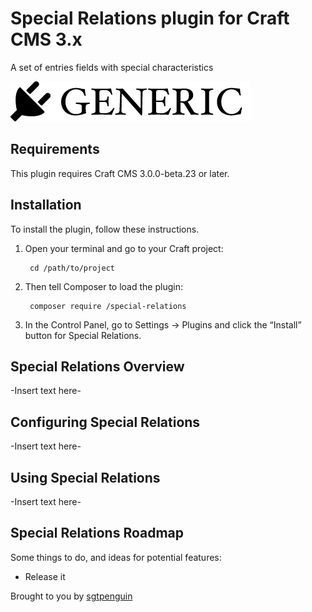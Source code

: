 # Special Relations plugin for Craft CMS 3.x

A set of entries fields with special characteristics

![Screenshot](resources/img/plugin-logo.png)

## Requirements

This plugin requires Craft CMS 3.0.0-beta.23 or later.

## Installation

To install the plugin, follow these instructions.

1. Open your terminal and go to your Craft project:

        cd /path/to/project

2. Then tell Composer to load the plugin:

        composer require /special-relations

3. In the Control Panel, go to Settings → Plugins and click the “Install” button for Special Relations.

## Special Relations Overview

-Insert text here-

## Configuring Special Relations

-Insert text here-

## Using Special Relations

-Insert text here-

## Special Relations Roadmap

Some things to do, and ideas for potential features:

* Release it

Brought to you by [sgtpenguin](https://hyperakt.com)
